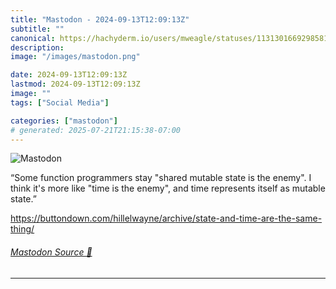 ```yaml
---
title: "Mastodon - 2024-09-13T12:09:13Z"
subtitle: ""
canonical: https://hachyderm.io/users/mweagle/statuses/113130166929858101
description:
image: "/images/mastodon.png"

date: 2024-09-13T12:09:13Z
lastmod: 2024-09-13T12:09:13Z
image: ""
tags: ["Social Media"]

categories: ["mastodon"]
# generated: 2025-07-21T21:15:38-07:00
---
```

![Mastodon](/images/mastodon.png)

<p>“Some function programmers stay &quot;shared mutable state is the enemy&quot;. I think it&#39;s more like &quot;time is the enemy&quot;, and time represents itself as mutable state.”</p><p><a href="https://buttondown.com/hillelwayne/archive/state-and-time-are-the-same-thing/" target="_blank" rel="nofollow noopener noreferrer" translate="no"><span class="invisible">https://</span><span class="ellipsis">buttondown.com/hillelwayne/arc</span><span class="invisible">hive/state-and-time-are-the-same-thing/</span></a></p>


###### [Mastodon Source 🐘](https://hachyderm.io/@mweagle/113130166929858101)

___
